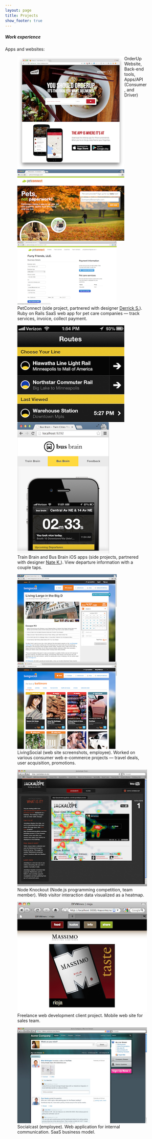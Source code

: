 ```yaml
---
layout: page
title: Projects
show_footer: true
---
```


##### Work experience

Apps and websites:

<section>
  <figure>
    <img src="/assets/images/portfolio-13.png" alt="OrderUp" style="float:left;"/>
    <figcaption>OrderUp Website, Back-end tools, Apps/API (Consumer, and Driver)</figcaption>
  </figure>
  <figure>
    <img src="/assets/images/portfolio-1.png" alt="PetConnect" style="float:left;"/>
    <img src="/assets/images/portfolio-12.png" alt="PetConnect" />
    <figcaption>PetConnect (side project, partnered with designer <a href="http://www.derrickschippert.com/">Derrick S.</a>). Ruby on Rails SaaS web app for pet care companies &mdash; track services, invoice, collect payment.</figcaption>
  </figure>
  <figure>
    <img src="/assets/images/portfolio-2.png" alt="Train Brain screenshot" style="float:left;"/>
    <img src="/assets/images/portfolio-3.png" alt="bus brain screenshot"/>
    <figcaption>Train Brain and Bus Brain iOS apps (side projects, partnered with designer <a href="http://www.kadlac.com/">Nate K.</a>). View departure information with a couple taps.</figcaption>
  </figure>
  <figure>
    <img src="/assets/images/portfolio-4.jpg" alt="LivingSocial screenshot" style="float:left;" />
    <img src="/assets/images/portfolio-11.png" alt="LivingSocial screenshot"/>
    <figcaption>LivingSocial (web site screenshots, employee). Worked on various consumer web e-commerce projects &mdash; travel deals, user acquisition, promotions.</figcaption>
  </figure>
  <figure>
    <img src="/assets/images/portfolio-8.jpg" alt="Node Knockout Jackalope screenshot"/>
    <figcaption>Node Knockout (Node.js programming competition, team member). Web visitor interaction data visualized as a heatmap.</figcaption>
  </figure>
  <figure>
    <img src="/assets/images/portfolio-9.jpg" alt="product screenshot" />
    <figcaption>Freelance web development client project. Mobile web site for sales team.</figcaption>
  </figure>
  <figure>
    <img src="/assets/images/portfolio-10.jpg" alt="product screenshot"/>
    <figcaption>Socialcast (employee). Web application for internal communication. SaaS business model.</figcaption>
  </figure>
</section>
